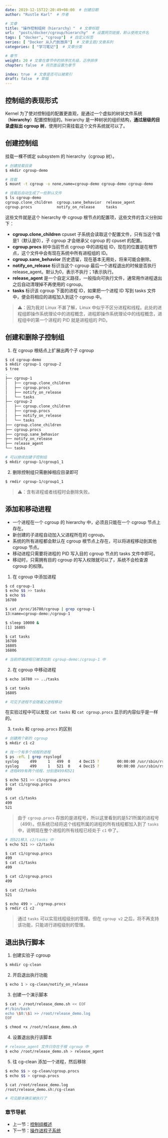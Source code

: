 ```yaml
---
date: 2019-12-15T22:20:49+08:00  # 创建日期
author: "Rustle Karl"  # 作者

# 文章
title: "操作控制组树（hierarchy）"  # 文章标题
url:  "posts/docker/cgroup/hierarchy"  # 设置网页链接，默认使用文件名
tags: [ "docker", "cgroup"]  # 自定义标签
series: [ "Docker 从入门到放弃"]  # 文章主题/文章系列
categories: [ "学习笔记"]  # 文章分类

# 章节
weight: 20 # 文章在章节中的排序优先级，正序排序
chapter: false  # 将页面设置为章节

index: true  # 文章是否可以被索引
draft: false  # 草稿
---
```


## 控制组的表现形式

Kernel 为了使对控制组的配置更直观，是通过一个虚拟的树状文件系统（**hierarchy**）配置控制组的。hierarchy 是一种树状的组织结构，**通过层级的目录虚拟出 cgroup 树**，使用时只需挂载这个文件系统就可以了。

## 创建控制组

挂载一棵不绑定 subsystem 的 hierarchy（cgroup 树）。

```bash
# 创建挂载目录
$ mkdir cgroup-demo

# 挂载
$ mount -t cgroup -o none,name=cgroup-demo cgroup-demo cgroup-demo

# 挂载后自动生成了一些默认文件
$ ls cgroup-demo
cgroup.clone_children  cgroup.sane_behavior  release_agent
cgroup.procs           notify_on_release     tasks
```

这些文件就是这个 hierarchy 中 cgroup 根节点的配置项，这些文件的含义分别如下：
- **cgroup.clone_children** cpuset 子系统会读取这个配置文件，只有当这个值是1（默认是0），子 cgroup 才会继承父 cgroup 的 cpuset 的配置。
- **cgroup.procs** 树中当前节点 cgroup 中的进程组 ID，现在的位置是在根节点，这个文件中会有现在系统中所有进程组的 ID。
- **cgroup.sane_behavior** 历史遗留，现在基本无用处，将来可能会删除。
- **notify_on_release** 标识当这个 cgroup 最后一个进程退出的时候是否执行 release_agent。默认为0，表示不执行；1表示执行。
- **release_agent** 是一个自定义路径，一般指向可执行文件，通常用作进程退出之后自动清理掉不再使用的 cgroup。
- **tasks** 标识该 cgroup 下面的进程 ID，如果把一个进程 ID 写到 tasks 文件中，便会将相应的进程加入到这个 cgroup 中。

> **⚠️**：因为我对 Linux 不甚了解，Linux 中似乎不区分进程和线程。此处的进程组即操作系统理论中的进程概念，进程即操作系统理论中的线程概念，进程组中的第一个进程的 PID 就是进程组的 PID。

## 创建和删除子控制组

1. 在 cgroup 根结点上扩展出两个子 cgroup

```bash
$ cd cgroup-demo
$ mkdir cgroup-1 cgroup-2
$ tree
.
├── cgroup-1
│   ├── cgroup.clone_children
│   ├── cgroup.procs
│   ├── notify_on_release
│   └── tasks
├── cgroup-2
│   ├── cgroup.clone_children
│   ├── cgroup.procs
│   ├── notify_on_release
│   └── tasks
├── cgroup.clone_children
├── cgroup.procs
├── cgroup.sane_behavior
├── notify_on_release
├── release_agent
└── tasks

# 可以继续创建子控制组
$ mkdir cgroup-1/cgroup1_1
```

2. 删除控制组只需删掉相应目录即可

```bash
$ rmdir cgroup-1/cgroup1_1
```

> **⚠️**：含有进程或者线程时会删除失败。

## 添加和移动进程

- 一个进程在一个 cgroup 的 hierarchy 中，必须且只能在一个 cgroup 节点上存在。
- 新创建的子进程自动加入父进程所在的 cgroup。
- 系统的所有进程都会默认在 cgroup 根节点上存在，可以将进程移动到其他 cgroup 节点。
- 移动进程只需要将进程的 PID 写入目的 cgroup 节点的 tasks 文件中即可。
- 移动时，只需拥有目的 cgroup 的写入权限就可以了，系统不会检查源 cgroup 的权限。

1. 在 cgroup 中添加进程

```bash
$ cd cgroup-1
$ echo $$ >> tasks
$ echo $$
16780

$ cat /proc/16780/cgroup | grep cgroup-1
13:name=cgroup-demo:/cgroup-1

$ sleep 10000 &
[1] 16805

$ cat tasks
16780
16805
16806

# 当前终端进程已被添加到 cgroup-demo:/cgroup-1 中
```

2. 在 cgroup 中移动进程

```bash
$ echo 16780 >> ../tasks

$ cat tasks
16805

# 可见子进程不会随着父进程移动
```

在实验过程中可以发现 `cat tasks` 和 `cat cgroup.procs` 显示的内容似乎是一样的。

3. `tasks` 和 `cgroup.procs` 的区别

```bash
# 创建两个新的 cgroup
$ mkdir c1 c2

# 找一个有多个线程的进程
$ ps -efL | grep rsyslogd
syslog     499     1   499  0    4 Dec15 ?        00:00:00 /usr/sbin/rsyslogd -n
syslog     499     1   521  0    4 Dec15 ?        00:00:00 /usr/sbin/rsyslogd -n
# 进程499有两个线程，分别是499和521

$ echo 521 >> c1/cgroup.procs
$ cat c1/cgroup.procs
499

$ cat c1/tasks
499
521
```

> 由于 `cgroup.procs` 存放的是进程号，所以这里看到的是521所属的进程号（499）。但系统已经将这个线程所属的进程的所有线程都加入到了 `tasks` 中，说明现在整个进程的所有线程已经处于 `c1` 中了。

```bash
# 将521移入 c2/tasks 中
$ echo 521 >> c2/tasks

$ cat c1/cgroup.procs
499
$ cat c1/tasks
499

$ cat c2/cgroup.procs
499

$ cat c2/tasks
521

$ echo 499 > ./cgroup.procs
$ rmdir c1 c2
```

> 通过 `tasks` 可以实现线程级别的管理。但在 `cgroup v2` 之后，将不再支持该功能，只能进行进程级别的管理。

## 退出执行脚本

1. 创建实验子 cgroup

```bash
$ mkdir cg-clean
```

2. 开启退出执行功能

```bash
$ echo 1 > cg-clean/notify_on_release
```

3. 创建一个演示脚本

```bash
$ cat > /root/release_demo.sh << EOF
#!/bin/bash
echo \$0:\$1 >> /root/release_demo.log
EOF

$ chmod +x /root/release_demo.sh
```

4. 设置退出执行该脚本

```bash
# release_agent 文件只存在于根 cgroup 中
$ echo /root/release_demo.sh > release_agent
```

5. 往 cg-clean 添加一个进程，然后移除

```bash
$ echo $$ > cg-clean/cgroup.procs
$ echo $$ > cgroup.procs

$ cat /root/release_demo.log
/root/release_demo.sh:/cg-clean

# 可见脚本确实被执行了
```

### 章节导航

- 上一节：[控制组概述](控制组概述.md)
- 下一节：[操作进程子系统](操作进程子系统.md)

